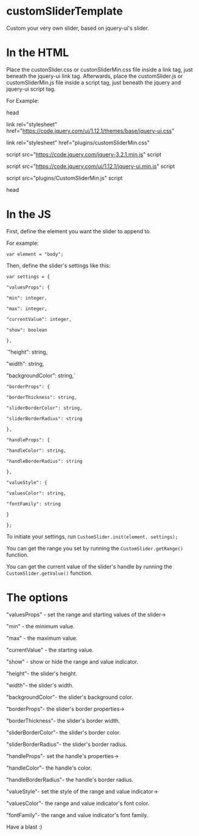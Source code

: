 # customSliderTemplate
Custom your very own slider, based on jquery-ui's slider.

# In the HTML
Place the custonSlider.css or custonSliderMin.css file inside a link tag, just beneath the jquery-ui link tag.
Afterwards, place the customSlider.js or customSliderMin.js file inside a script tag, just beneath the jquery and jquery-ui script tag.

For Example:

head

  link rel="stylesheet" href="https://code.jquery.com/ui/1.12.1/themes/base/jquery-ui.css"
  
  link rel="stylesheet" href="plugins/customSliderMin.css"
  
  script src="https://code.jquery.com/jquery-3.2.1.min.js" script
  
  script src="https://code.jquery.com/ui/1.12.1/jquery-ui.min.js" script
  
  script src="plugins/CustomSliderMin.js" script
  
head


# In the JS
First, define the element you want the slider to append to.

For example:

`var element = "body"; `

Then, define the slider's settings like this:

`var settings = {`

  `"valuesProps": {`
  
    "min": integer,
    
    "max": integer,
    
    "currentValue": integer,
    
    "show": boolean
    
  `},`
  
  `"height": string,
  
  "width": string,
  
  "backgroundColor": string,`
  
  `"borderProps": {`
  
    "borderThickness": string,
    
    "sliderBorderColor": string,
    
    "sliderBorderRadius": string
    
  `},`
  
  `"handleProps": {`
  
    "handleColor": string,
    
    "handleBorderRadius": string
    
  `},`
  
  `"valueStyle": {`
  
    "valuesColor": string,
    
    "fontFamily": string
    
  `}`
  
`};`

To initiate your settings, run `CustomSlider.init(element, settings);`

You can get the range you set by running the `CustomSlider.getRange()` function.

You can get the current value of the slider's handle by running the `CustomSlider.getValue()` function.

# The options
"valuesProps" - set the range and starting values of the slider->

"min" - the minimum value.

"max" - the maximum value.

"currentValue" - the starting value.

"show" - show or hide the range and value indicator.


"height"- the slider's height.

"width"- the slider's width.

"backgroundColor"- the slider's background color.


"borderProps"- the slider's border properties->

"borderThickness"- the slider's border width.

"sliderBorderColor"- the slider's border color.

"sliderBorderRadius"- the slider's border radius.

 
"handleProps"-  set the handle's properties->

"handleColor"- the handle's color.

"handleBorderRadius"- the handle's border radius.


"valueStyle"- set the style of the range and value indicator-> 

"valuesColor"- the range and value indicator's font color.

"fontFamily"- the range and value indicator's font family.

  
Have a blast :)
